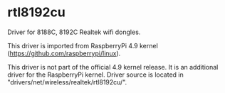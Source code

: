 # rtl8192cu
Driver for 8188C, 8192C Realtek wifi dongles.

This driver is imported from RaspberryPi 4.9 kernel (https://github.com/raspberrypi/linux).

This driver is not part of the official 4.9 kernel release. It is an additional driver for the RaspberryPi kernel.
Driver source is located in "drivers/net/wireless/realtek/rtl8192cu/".
